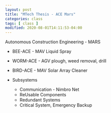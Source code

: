 ```yaml
---
layout: post
title: "MTech Thesis - ACE Mars"
categories: class
tags: [ class ]
modified: 2020-08-01T14:11:53-04:00
---
```


Autonomous Construction Engineering - MARS

* BEE-ACE - MAV Liquid Spray

* WORM-ACE - AGV plough, weed removal, drill

* BIRD-ACE - MAV Solar Array Cleaner


* Subsystems
  * Communication - Nimbro Net
  * ReUsable Components
  * Redundant Systems
  * Critical System, Emergency Backup
